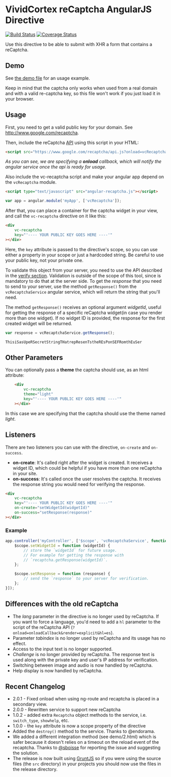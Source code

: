 VividCortex reCaptcha AngularJS Directive
=========================================

[![Build Status](https://travis-ci.org/VividCortex/angular-recaptcha.svg?branch=master)](https://travis-ci.org/VividCortex/angular-recaptcha)
[![Coverage Status](https://coveralls.io/repos/VividCortex/angular-recaptcha/badge.svg?branch=master)](https://coveralls.io/r/VividCortex/angular-recaptcha?branch=master)

Use this directive to be able to submit with XHR a form that contains a reCaptcha.


Demo
----

See [the demo file](demo/usage.html) for an usage example.

Keep in mind that the captcha only works when used from a real domain and with a valid re-captcha key, so this file won't work if you just load it in your browser.


Usage
-----

First, you need to get a valid public key for your domain. See http://www.google.com/recaptcha.

Then, include the reCaptcha [API](https://developers.google.com/recaptcha/docs/display#AJAX) using this script in your HTML:

```html
<script src="https://www.google.com/recaptcha/api.js?onload=vcRecaptchaApiLoaded&render=explicit" async defer></script>
```

_As you can see, we are specifying a __onload__ callback, which will notify the angular service once the api is ready for usage._

Also include the vc-recaptcha script and make your angular app depend on the `vcRecaptcha` module.

```html
<script type="text/javascript" src="angular-recaptcha.js"></script>
```

```javascript
var app = angular.module('myApp', ['vcRecaptcha']);
```


After that, you can place a container for the captcha widget in your view, and call the `vc-recaptcha` directive on it like this:

```html
<div
    vc-recaptcha
    key="'---- YOUR PUBLIC KEY GOES HERE ----'"
></div>
```

Here, the `key` attribute is passed to the directive's scope, so you can use either a property in your scope or just a hardcoded string. Be careful to use your public key, not your private one.

To validate this object from your server, you need to use the API described in the [verify section](https://developers.google.com/recaptcha/docs/verify). Validation is outside of the scope of this tool, since is mandatory to do that at the server side.
To get the _response_ that you need to send to your server, use the method `getResponse()` from the `vcRecaptchaService` angular service, which will return the string that you'll need.

The method `getResponse()` receives an optional argument _widgetId_, useful for getting the response of a specific reCaptcha widget(in case you render more than one widget). If no widget ID is provided, the response for the first created widget will be returned.

```js
var response = vcRecaptchaService.getResponse();
```

```
ThisiSasUpeRSecretStringTHatrepResenTstheREsPonSEFRomthEuSer
```

Other Parameters
----------------

You can optionally pass a __theme__ the captcha should use, as an html attribute:

```html
    <div
        vc-recaptcha
        theme="light"
        key="'---- YOUR PUBLIC KEY GOES HERE ----'"
    ></div>
```

In this case we are specifying that the captcha should use the theme named _light_.

Listeners
---------

There are two listeners you can use with the directive, `on-create` and `on-success`.

* __on-create__: It's called right after the widget is created. It receives a widget ID, which could be helpful if you have more than one reCaptcha in your site.
* __on-success__: It's called once the user resolves the captcha. It receives the response string you would need for verifying the response.


```html
<div
    vc-recaptcha
    key="'---- YOUR PUBLIC KEY GOES HERE ----'"
    on-create="setWidgetId(widgetId)"
    on-success="setResponse(response)"
></div>
```

### Example

```js
app.controller('myController', ['$scope', 'vcRecaptchaService', function ($scope, recaptcha) {
    $scope.setWidgetId = function (widgetId) {
        // store the `widgetId` for future usage.
        // For example for getting the response with
        // `recaptcha.getResponse(widgetId)`.
    };

    $scope.setResponse = function (response) {
        // send the `response` to your server for verification.
    };
}]);
```

Differences with the old reCaptcha
----------------------------------

- The _lang_ parameter in the directive is no longer used by reCaptcha. If you want to force a language, you'd need to add a `hl` parameter to the script of the reCaptcha API (`?onload=onloadCallback&render=explicit&hl=es`).
- Parameter _tabindex_ is no longer used by reCaptcha and its usage has no effect.
- Access to the input text is no longer supported.
- _Challenge_ is no longer provided by reCaptcha. The response text is used along with the private key and user's IP address for verification.
- Switching between image and audio is now handled by reCaptcha.
- Help display is now handled by reCaptcha.

Recent Changelog
----------------

- 2.0.1 - Fixed onload when using ng-route and recaptcha is placed in a secondary view.
- 2.0.0 - Rewritten service to support new reCaptcha
- 1.0.2 - added extra `Recaptcha` object methods to the service, i.e. `switch_type`, `showhelp`, etc.
- 1.0.0 - the `key` attribute is now a scope property of the directive
- Added the ```destroy()``` method to the service. Thanks to @endorama.
- We added a different integration method (see demo/2.html) which is safer because it doesn't relies on a timeout on the reload event of the recaptcha. Thanks to [@sboisse](https://github.com/sboisse) for reporting the issue and suggesting the solution.
- The release is now built using [GruntJS](http://gruntjs.com/) so if you were using the source files (the ```src``` directory) in your projects you should now use the files in the release directory.
